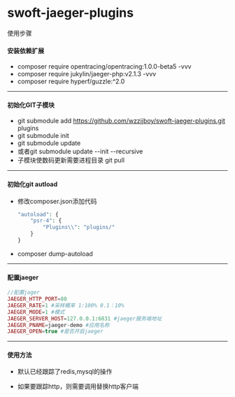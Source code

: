 # swoft-jaeger-plugins

使用步骤

#### 安装依赖扩展

- composer require opentracing/opentracing:1.0.0-beta5 -vvv
- composer require jukylin/jaeger-php:v2.1.3 -vvv
- composer require hyperf/guzzle:^2.0

------


#### 初始化GIT子模块

- git submodule add https://github.com/wzzjjboy/swoft-jaeger-plugins.git plugins
- git submodule init
- git submodule update 
- 或者git submodule update --init --recursive
- 子模块使数码更新需要进程目录 git pull

------

#### 初始化git  autload
- 修改composer.json添加代码

  ```php
  "autoload": {      
      "psr-4": {
          "Plugins\\": "plugins/"
      }
  }
  ```

- composer dump-autoload

------

#### 配置jaeger

```php
//配置jager
JAEGER_HTTP_PORT=80
JAEGER_RATE=1 #采样概率 1:100% 0.1：10%
JAEGER_MODE=1 #模式
JAEGER_SERVER_HOST=127.0.0.1:6831 #jaeger服务端地址
JAEGER_PNAME=jaeger-demo #应用名称
JAEGER_OPEN=true #是否开启jaeger
```
------

#### 使用方法

- 默认已经跟踪了redis,mysql的操作

- 如果要跟踪http，则需要调用替换http客户端

  ```
  
  ```

  